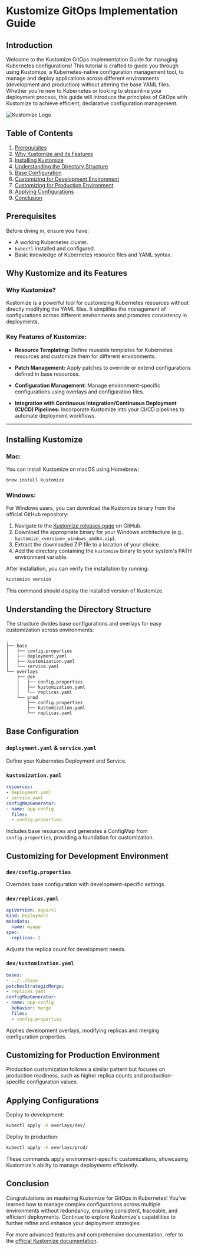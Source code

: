 # Kustomize GitOps Implementation Guide

## Introduction

Welcome to the Kustomize GitOps Implementation Guide for managing Kubernetes configurations! This tutorial is crafted to guide you through using Kustomize, a Kubernetes-native configuration management tool, to manage and deploy applications across different environments (development and production) without altering the base YAML files. Whether you're new to Kubernetes or looking to streamline your deployment process, this guide will introduce the principles of GitOps with Kustomize to achieve efficient, declarative configuration management.

![Kustomize Logo](https://www.reddit.com/media?url=https%3A%2F%2Fpreview.redd.it%2Fawesome-kustomize-list-v0-x93elr7h7v9a1.png%3Fwidth%3D1080%26format%3Dpng%26auto%3Dwebp%26s%3De5e7e5cec833e3fa7314cc3d8f0fb98a344e8ca6)

## Table of Contents

1. [Prerequisites](#prerequisites)
1. [Why Kustomize and its Features](#why-kustomize-and-its-features)
2. [Installing Kustomize](#installing-kustomize)
3. [Understanding the Directory Structure](#understanding-the-directory-structure)
4. [Base Configuration](#base-configuration)
5. [Customizing for Development Environment](#customizing-for-development-environment)
6. [Customizing for Production Environment](#customizing-for-production-environment)
7. [Applying Configurations](#applying-configurations)
8. [Conclusion](#conclusion)

## Prerequisites

Before diving in, ensure you have:

- A working Kubernetes cluster.
- `kubectl` installed and configured.
- Basic knowledge of Kubernetes resource files and YAML syntax.


## Why Kustomize and its Features

### Why Kustomize?

Kustomize is a powerful tool for customizing Kubernetes resources without directly modifying the YAML files. It simplifies the management of configurations across different environments and promotes consistency in deployments. 

### Key Features of Kustomize:

- **Resource Templating:** Define reusable templates for Kubernetes resources and customize them for different environments.

- **Patch Management:** Apply patches to override or extend configurations defined in base resources.

- **Configuration Management:** Manage environment-specific configurations using overlays and configuration files.

- **Integration with Continuous Integration/Continuous Deployment (CI/CD) Pipelines:** Incorporate Kustomize into your CI/CD pipelines to automate deployment workflows.

---

## Installing Kustomize

### Mac:

You can install Kustomize on macOS using Homebrew:

```bash
brew install kustomize
```

### Windows:

For Windows users, you can download the Kustomize binary from the official GitHub repository:

1. Navigate to the [Kustomize releases page](https://github.com/kubernetes-sigs/kustomize/releases) on GitHub.
2. Download the appropriate binary for your Windows architecture (e.g., `kustomize_<version>_windows_amd64.zip`).
3. Extract the downloaded ZIP file to a location of your choice.
4. Add the directory containing the `kustomize` binary to your system's PATH environment variable.

After installation, you can verify the installation by running:

```bash
kustomize version
```

This command should display the installed version of Kustomize.


## Understanding the Directory Structure

The structure divides base configurations and overlays for easy customization across environments:

```
.
├── base
│   ├── config.properties
│   ├── deployment.yaml
│   ├── kustomization.yaml
│   └── service.yaml
└── overlays
    ├── dev
    │   ├── config.properties
    │   ├── kustomization.yaml
    │   └── replicas.yaml
    └── prod
        ├── config.properties
        ├── kustomization.yaml
        └── replicas.yaml
```

## Base Configuration

### `deployment.yaml` & `service.yaml`

Define your Kubernetes Deployment and Service.

### `kustomization.yaml`

```yaml
resources:
- deployment.yaml
- service.yaml
configMapGenerator:
- name: app-config
  files:
  - config.properties
```

Includes base resources and generates a ConfigMap from `config.properties`, providing a foundation for customization.

## Customizing for Development Environment

### `dev/config.properties`

Overrides base configuration with development-specific settings.

### `dev/replicas.yaml`

```yaml
apiVersion: apps/v1
kind: Deployment
metadata:
  name: myapp
spec:
  replicas: 2
```

Adjusts the replica count for development needs.

### `dev/kustomization.yaml`

```yaml
bases:
- ../../base
patchesStrategicMerge:
- replicas.yaml
configMapGenerator:
- name: app-config
  behavior: merge
  files:
  - config.properties
```

Applies development overlays, modifying replicas and merging configuration properties.

## Customizing for Production Environment

Production customization follows a similar pattern but focuses on production readiness, such as higher replica counts and production-specific configuration values.

## Applying Configurations

Deploy to development:

```bash
kubectl apply -k overlays/dev/
```

Deploy to production:

```bash
kubectl apply -k overlays/prod/
```

These commands apply environment-specific customizations, showcasing Kustomize's ability to manage deployments efficiently.

## Conclusion

Congratulations on mastering Kustomize for GitOps in Kubernetes! You've learned how to manage complex configurations across multiple environments without redundancy, ensuring consistent, traceable, and efficient deployments. Continue to explore Kustomize's capabilities to further refine and enhance your deployment strategies.

For more advanced features and comprehensive documentation, refer to the [official Kustomize documentation](https://kubectl.docs.kubernetes.io/).